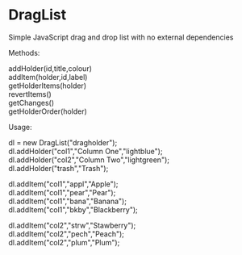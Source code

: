 # DragList
Simple JavaScript drag and drop list with no external dependencies

Methods:

addHolder(id,title,colour)  
addItem(holder,id,label)  
getHolderItems(holder)  
revertItems()  
getChanges()  
getHolderOrder(holder)  

 
Usage:

 

dl = new DragList("dragholder");  
dl.addHolder("col1","Column One","lightblue");  
dl.addHolder("col2","Column Two","lightgreen");  
dl.addHolder("trash","Trash");  
  
dl.addItem("col1","appl","Apple");  
dl.addItem("col1","pear","Pear");  
dl.addItem("col1","bana","Banana");  
dl.addItem("col1","bkby","Blackberry");  
  
dl.addItem("col2","strw","Stawberry");  
dl.addItem("col2","pech","Peach");  
dl.addItem("col2","plum","Plum");  
